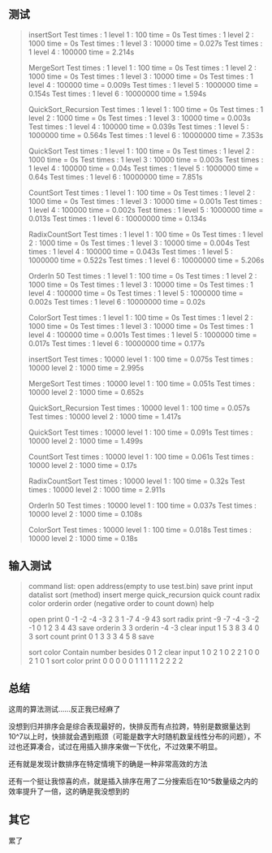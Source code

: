 ## 测试

> insertSort
> Test times : 1  level 1 :      100      time = 0s
> Test times : 1  level 2 :     1000      time = 0s
> Test times : 1  level 3 :    10000      time = 0.027s
> Test times : 1  level 4 :   100000      time = 2.214s
>
> MergeSort
> Test times : 1  level 1 :      100      time = 0s
> Test times : 1  level 2 :     1000      time = 0s
> Test times : 1  level 3 :    10000      time = 0s
> Test times : 1  level 4 :   100000      time = 0.009s
> Test times : 1  level 5 :  1000000      time = 0.154s
> Test times : 1  level 6 : 10000000      time = 1.594s
>
> QuickSort_Recursion
> Test times : 1  level 1 :      100      time = 0s
> Test times : 1  level 2 :     1000      time = 0s
> Test times : 1  level 3 :    10000      time = 0.003s
> Test times : 1  level 4 :   100000      time = 0.039s
> Test times : 1  level 5 :  1000000      time = 0.564s
> Test times : 1  level 6 : 10000000      time = 7.353s
>
> QuickSort
> Test times : 1  level 1 :      100      time = 0s
> Test times : 1  level 2 :     1000      time = 0s
> Test times : 1  level 3 :    10000      time = 0.003s
> Test times : 1  level 4 :   100000      time = 0.04s
> Test times : 1  level 5 :  1000000      time = 0.64s
> Test times : 1  level 6 : 10000000      time = 7.851s
>
> CountSort
> Test times : 1  level 1 :      100      time = 0s
> Test times : 1  level 2 :     1000      time = 0s
> Test times : 1  level 3 :    10000      time = 0.001s
> Test times : 1  level 4 :   100000      time = 0.002s
> Test times : 1  level 5 :  1000000      time = 0.013s
> Test times : 1  level 6 : 10000000      time = 0.134s
>
> RadixCountSort
> Test times : 1  level 1 :      100      time = 0s
> Test times : 1  level 2 :     1000      time = 0s
> Test times : 1  level 3 :    10000      time = 0.004s
> Test times : 1  level 4 :   100000      time = 0.043s
> Test times : 1  level 5 :  1000000      time = 0.522s
> Test times : 1  level 6 : 10000000      time = 5.206s
>
> OrderIn 50
> Test times : 1  level 1 :      100      time = 0s
> Test times : 1  level 2 :     1000      time = 0s
> Test times : 1  level 3 :    10000      time = 0s
> Test times : 1  level 4 :   100000      time = 0s
> Test times : 1  level 5 :  1000000      time = 0.002s
> Test times : 1  level 6 : 10000000      time = 0.02s
>
> ColorSort
> Test times : 1  level 1 :      100      time = 0s
> Test times : 1  level 2 :     1000      time = 0s
> Test times : 1  level 3 :    10000      time = 0s
> Test times : 1  level 4 :   100000      time = 0.001s
> Test times : 1  level 5 :  1000000      time = 0.017s
> Test times : 1  level 6 : 10000000      time = 0.177s
>
> insertSort
> Test times : 10000  level 1 :      100  time = 0.075s
> Test times : 10000  level 2 :     1000  time = 2.995s
>
> MergeSort
> Test times : 10000  level 1 :      100  time = 0.051s
> Test times : 10000  level 2 :     1000  time = 0.652s
>
> QuickSort_Recursion
> Test times : 10000  level 1 :      100  time = 0.057s
> Test times : 10000  level 2 :     1000  time = 1.417s
>
> QuickSort
> Test times : 10000  level 1 :      100  time = 0.091s
> Test times : 10000  level 2 :     1000  time = 1.499s
>
> CountSort
> Test times : 10000  level 1 :      100  time = 0.061s
> Test times : 10000  level 2 :     1000  time = 0.17s
>
> RadixCountSort
> Test times : 10000  level 1 :      100  time = 0.32s
> Test times : 10000  level 2 :     1000  time = 2.911s
>
> OrderIn 50
> Test times : 10000  level 1 :      100  time = 0.037s
> Test times : 10000  level 2 :     1000  time = 0.108s
>
> ColorSort
> Test times : 10000  level 1 :      100  time = 0.018s
> Test times : 10000  level 2 :     1000  time = 0.18s

## 输入测试

> command list:
>         open address(empty to use test.bin)
>         save
>         print
>         input datalist
>         sort (method)
>                 insert
>                 merge
>                 quick_recursion
>                 quick
>                 count
>                 radix
>                 color
>                 orderin order (negative order to count down)
>         help
>
> open
> print
> 0 -1 -2 -4 -3 2 3 1 -7 4 -9 43
> sort radix
> print
> -9 -7 -4 -3 -2 -1 0 1 2 3 4 43
> save
> orderin 3
> 3
> orderin -4
> -3
> clear
> input 1 5 3 8 3 4 0 3
> sort count
> print
> 0 1 3 3 3 4 5 8
> save
>
> sort color
> Contain number besides 0 1 2
> clear
> input 1 0 2 1 0 2 2 1 0 0 2 1 0 1
> sort color
> print
> 0 0 0 0 0 1 1 1 1 1 2 2 2 2

## 总结

这周的算法测试……反正我已经麻了

没想到归并排序会是综合表现最好的，快排反而有点拉跨，特别是数据量达到10^7以上时，快排就会遇到瓶颈（可能是数字大时随机数呈线性分布的问题），不过也还算凑合，试过在用插入排序来做一下优化，不过效果不明显。

还有就是发现计数排序在特定情境下的确是一种非常高效的方法

还有一个挺让我惊喜的点，就是插入排序在用了二分搜索后在10^5数量级之内的效率提升了一倍，这的确是我没想到的

## 其它

累了